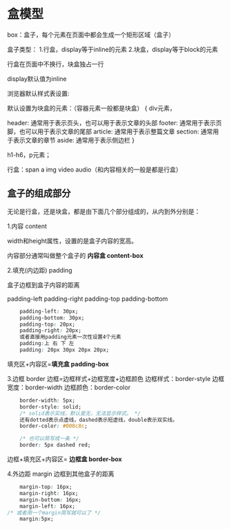 # 盒模型

box：盒子，每个元素在页面中都会生成一个矩形区域（盒子）

盒子类型：
1.行盒，display等于inline的元素
2.块盒，display等于block的元素

行盒在页面中不换行，块盒独占一行

display默认值为inline

浏览器默认样式表设置:

默认设置为块盒的元素：（容器元素一般都是块盒）
{
div元素，

header: 通常用于表示页头，也可以用于表示文章的头部
footer: 通常用于表示页脚，也可以用于表示文章的尾部
article: 通常用于表示整篇文章
section: 通常用于表示文章的章节
aside: 通常用于表示侧边栏
}

h1-h6，p元素；

行盒：span a img video audio（和内容相关的一般是都是行盒）

## 盒子的组成部分

无论是行盒，还是块盒，都是由下面几个部分组成的，从内到外分别是：

1.内容  content

width和height属性，设置的是盒子内容的宽高。

内容部分通常叫做整个盒子的 **内容盒 content-box**

2.填充(内边距)  padding

盒子边框到盒子内容的距离

padding-left  padding-right  padding-top  padding-bottom
```CSS
    padding-left: 30px;
    padding-bottom: 30px;
    padding-top: 20px;
    padding-right: 20px;
    或者直接用padding元素一次性设置4个元素
    padding:上 右 下 左
    padding: 20px 30px 20px 20px;
```
填充区+内容区=**填充盒 padding-box** 


3.边框  border
边框=边框样式+边框宽度+边框颜色
    边框样式：border-style
    边框宽度：border-width
    边框颜色：border-color
```CSS
    border-width: 5px;
    border-style: solid;  
    /* solid表示实线，默认是无，无法显示样式。 */
    还有dotted表示点虚线，dashed表示短虚线，double表示双实线。
    border-color: #008c8c;

    /* 也可以简写成一条 */
    border: 5px dashed red;
```
边框+填充区+内容区= **边框盒 border-box**

4.外边距  margin
边框到其他盒子的距离
```CSS
    margin-top: 16px;
    margin-right: 16px;
    margin-bottom: 16px;
    margin-left: 16px;
/* 或者用一个margin简写就可以了 */
    margin:5px;

```